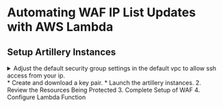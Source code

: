 # Automating WAF IP List Updates with AWS Lambda

## Setup Artillery Instances
   <details>
    <summary> Adjust the default security group settings in the default vpc to allow ssh access from your ip.</summary>
    1. Navigate to the EC2 dashboard and click on *Security groups* under *Resources*
    2. Click the check-box next to the security group with a *Group Name* of "defualt" and open the *Inbound* tab.
    3. Click the *Edit* button and on the *Edit inbound rules* dialog box click the *Add Rule* button. 
    4. Set *Type* to "SSH", *Soure* to "My IP" and click the *Save* button.
   </details>
   * Create and download a key pair.
   * Launch the artillery instances.
2. Review the Resources Being Protected
3. Complete Setup of WAF
4. Configure Lambda Function

